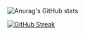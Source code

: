 ![Anurag's GitHub stats](https://github-readme-stats.vercel.app/api?username=semmoolenschot&show_icons=true&theme=radical)

[![GitHub Streak](http://github-readme-streak-stats.herokuapp.com?user=semmoolenschot&theme=radical)](https://git.io/streak-stats)
